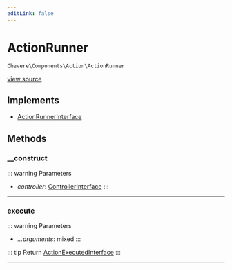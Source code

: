 ```yaml
---
editLink: false
---
```


# ActionRunner

`Chevere\Components\Action\ActionRunner`

[view source](https://github.com/chevere/chevere/blob/master/src/Chevere/Components/Action/ActionRunner.php)

## Implements

- [ActionRunnerInterface](../../Interfaces/Action/ActionRunnerInterface.md)

## Methods

### __construct

::: warning Parameters
- *controller*: [ControllerInterface](../../Interfaces/Action/ControllerInterface.md)
:::

---

### execute

::: warning Parameters
- *...arguments*: mixed
:::

::: tip Return
[ActionExecutedInterface](../../Interfaces/Action/ActionExecutedInterface.md)
:::

---
